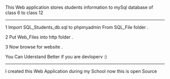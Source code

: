 
This Web application stores students information to mySql database of class 6 to class 12

  -----------------------------------------------------------------

  1 Import SQL_Students_db.sql to phpmyadmin From SQL_File folder .

  2 Put Web_Files into http folder .

  3 Now browse for website .
  
  You Can Uderstand Better if you are devloperv :)

  ----------------------------------------------------------------------

I created this Web Application during my School now this is open Source
